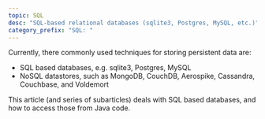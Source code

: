 ```yaml
---
topic: SQL
desc: "SQL-based relational databases (sqlite3, Postgres, MySQL, etc.)"
category_prefix: "SQL: "
---
```


Currently, there  commonly used techniques for storing persistent data are:

* SQL based databases, e.g. sqlite3, Postgres, MySQL
* NoSQL datastores, such as MongoDB, CouchDB, Aerospike, Cassandra, Couchbase, and Voldemort

This article (and series of subarticles) deals with SQL based databases, and how to access those from Java code.
